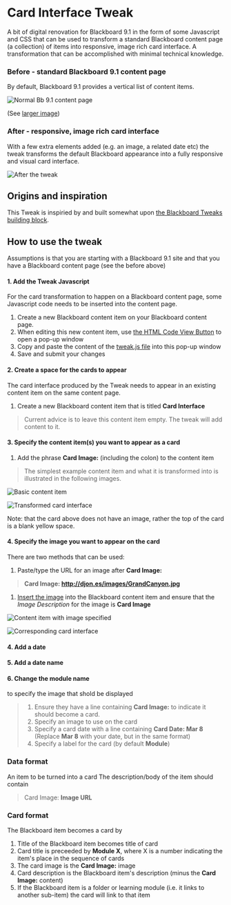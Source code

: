 # Card Interface Tweak

A bit of digital renovation for Blackboard 9.1 in the form of some Javascript and CSS that can be used to transform a standard Blackboard content page (a collection) of items into responsive, image rich card interface. A transformation that can be accomplished with minimal technical knowledge.

### Before - standard Blackboard 9.1 content page

By default, Blackboard 9.1 provides a vertical list of content items.

![Normal Bb 9.1 content page](https://farm5.staticflickr.com/4822/46279789112_f6fde6f4f6.jpg)

(See [larger image](https://www.flickr.com/photos/david_jones/46279789112/))

### After - responsive, image rich card interface

With a few extra elements added (e.g. an image, a related date etc) the tweak transforms the default Blackboard appearance into a fully responsive and visual card interface.

![After the tweak](https://farm5.staticflickr.com/4844/46280738772_4f7a9ee623.jpg)

## Origins and inspiration

This Tweak is inspiried by and built somewhat upon [the Blackboard Tweaks building block](http://tweaks.github.io/Tweaks/).

## How to use the tweak

Assumptions is that you are starting with a Blackboard 9.1 site and that you have a Blackboard content page (see the before above)

#### 1. Add the Tweak Javascript

For the card transformation to happen on a Blackboard content page, some Javascript code needs to be inserted into the content page.

1. Create a new Blackboard content item on your Blackboard content page.
1. When editing this new content item, use [the HTML Code View Button](https://www.cpcc.edu/onlinelearning/resources/blackboard/BbAddEmbedCode.pdf) to open a pop-up window
1. Copy and paste the content of the [tweak.js file](https://raw.githubusercontent.com/djplaner/Card-Interface-Tweak/master/tweak.js) into this pop-up window
1. Save and submit your changes

#### 2. Create a space for the cards to appear

The card interface produced by the Tweak needs to appear in an existing content item on the same content page. 

1. Create a new Blackboard content item that is titled **Card Interface**
> Current advice is to leave this content item empty. The tweak will add content to it.

#### 3. Specify the content item(s) you want to appear as a card

1. Add the phrase **Card Image:** (including the colon) to the content item
> The simplest example content item and what it is transformed into is illustrated in the following images.

![Basic content item](https://farm5.staticflickr.com/4804/32690548888_1e3ed76595_n.jpg)

![Transformed card interface](https://farm8.staticflickr.com/7836/45650083695_f8c6ce290f_n.jpg)

Note: that the card above does not have an image, rather the top of the card is a blank yellow space.

#### 4. Specify the image you want to appear on the card

There are two methods that can be used:

1. Paste/type the URL for an image after **Card Image:**
>  **Card Image: http://djon.es/images/GrandCanyon.jpg**
1. [Insert the image](https://suffolk.screenstepslive.com/s/1050/m/bb9/l/11549-how-do-i-embed-a-picture-or-image-as-part-of-an-item) into the Blackboard content item and ensure that the _Image Description_ for the image is **Card Image**

![Content item with image specified](https://farm5.staticflickr.com/4885/32690681948_06d899958d_n.jpg)

![Corresponding card interface](https://farm5.staticflickr.com/4853/32690681868_68d40300cf_n.jpg)

#### 4. Add a date


#### 5. Add a date name

#### 6. Change the module name

to specify the image that shold be displayed
> 1. Ensure they have a line containing **Card Image:** to indicate it should become a card.
> 1. Specify an image to use on the card
> 1. Specify a card date with a line containing **Card Date: Mar 8** (Replace __Mar 8__ with your date, but in the same format)
> 1. Specify a label for the card (by default __Module__)


### Data format
 
An item to be turned into a card The description/body of the item should contain
> Card Image: __Image URL__

### Card format

The Blackboard item becomes a card by

1. Title of the Blackboard item becomes title of card
1. Card title is preceeded by **Module X**, where X is a number indicating the item's place in the sequence of cards
1. The card image is the __Card Image:__ image
1. Card description is the Blackboard item's description (minus the __Card Image:__ content)
1. If the Blackboard item is a folder or learning module (i.e. it links to another sub-item) the card will link to that item


